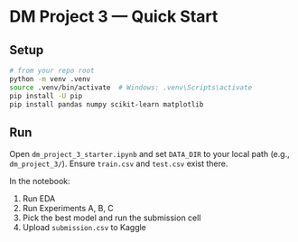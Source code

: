 # DM Project 3 — Quick Start

## Setup
```bash
# from your repo root
python -m venv .venv
source .venv/bin/activate  # Windows: .venv\Scripts\activate
pip install -U pip
pip install pandas numpy scikit-learn matplotlib
```

## Run
Open `dm_project_3_starter.ipynb` and set `DATA_DIR` to your local path (e.g., `dm_project_3/`).
Ensure `train.csv` and `test.csv` exist there.

In the notebook:
1) Run EDA
2) Run Experiments A, B, C
3) Pick the best model and run the submission cell
4) Upload `submission.csv` to Kaggle
